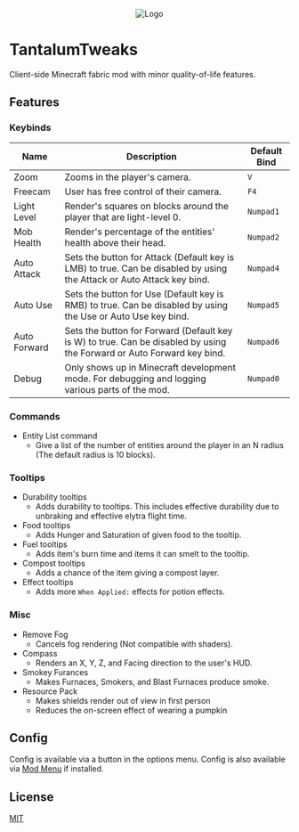 <!--suppress HtmlDeprecatedAttribute -->
<p align="center">
  <img src="https://github.com/Hen676/TantalumTweaks/blob/master/src/main/resources/assets/tantalumtweaks/icon.png"  alt="Logo"/>
</p>

# TantalumTweaks

Client-side Minecraft fabric mod with minor quality-of-life features.

## Features

### Keybinds
| Name         | Description                                                                                                                       | Default Bind |
|--------------|-----------------------------------------------------------------------------------------------------------------------------------|--------------|
| Zoom         | Zooms in the player's camera.                                                                                                     | `V`          |
| Freecam      | User has free control of their camera.                                                                                            | `F4`         |
| Light Level  | Render's squares on blocks around the player that are light-level 0.                                                              | `Numpad1`    |
| Mob Health   | Render's percentage of the entities' health above their head.                                                                     | `Numpad2`    |
| Auto Attack  | Sets the button for Attack (Default key is LMB) to true. Can be disabled by using the Attack or Auto Attack key bind.             | `Numpad4`    |
| Auto Use     | Sets the button for Use (Default key is RMB) to true. Can be disabled by using the Use or Auto Use key bind.                      | `Numpad5`    |
| Auto Forward | Sets the button for Forward (Default key is W) to true. Can be disabled by using the Forward or Auto Forward key bind.            | `Numpad6`    |
| Debug        | Only shows up in Minecraft development mode. For debugging and logging various parts of the mod.                                  | `Numpad0`    |

### Commands
- Entity List command
  - Give a list of the number of entities around the player in an N radius (The default radius is 10 blocks).

### Tooltips
- Durability tooltips
  - Adds durability to tooltips. This includes effective durability due to unbraking and effective elytra flight time.
- Food tooltips
  - Adds Hunger and Saturation of given food to the tooltip.
- Fuel tooltips
  - Adds item's burn time and items it can smelt to the tooltip.
- Compost tooltips
  - Adds a chance of the item giving a compost layer.
- Effect tooltips
  - Adds more `When Applied:` effects for potion effects.

### Misc
- Remove Fog
  - Cancels fog rendering (Not compatible with shaders).
- Compass
  - Renders an X, Y, Z, and Facing direction to the user's HUD.
- Smokey Furances
  - Makes Furnaces, Smokers, and Blast Furnaces produce smoke.
- Resource Pack
  - Makes shields render out of view in first person
  - Reduces the on-screen effect of wearing a pumpkin

## Config 
Config is available via a button in the options menu. Config is also available via [Mod Menu](https://modrinth.com/mod/modmenu) if installed.

## License
[MIT](https://github.com/Hen676/TantalumTweaks/blob/master/LICENSE)
